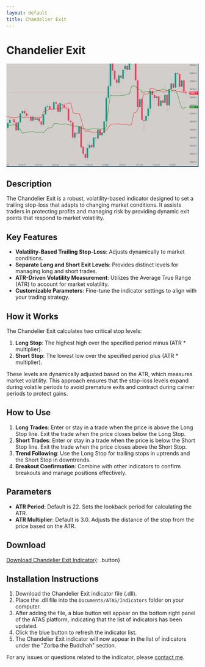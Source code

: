 ```yaml
---
layout: default
title: Chandelier Exit
---
```


# Chandelier Exit

![Chandelier Exit](../assets/image/chandelier-exit-large.png)

## Description

The Chandelier Exit is a robust, volatility-based indicator designed to set a trailing stop-loss that adapts to changing market conditions. It assists traders in protecting profits and managing risk by providing dynamic exit points that respond to market volatility.

## Key Features

- **Volatility-Based Trailing Stop-Loss**: Adjusts dynamically to market conditions.
- **Separate Long and Short Exit Levels**: Provides distinct levels for managing long and short trades.
- **ATR-Driven Volatility Measurement**: Utilizes the Average True Range (ATR) to account for market volatility.
- **Customizable Parameters**: Fine-tune the indicator settings to align with your trading strategy.

## How it Works

The Chandelier Exit calculates two critical stop levels:

1. **Long Stop**: The highest high over the specified period minus (ATR * multiplier).
2. **Short Stop**: The lowest low over the specified period plus (ATR * multiplier).

These levels are dynamically adjusted based on the ATR, which measures market volatility. This approach ensures that the stop-loss levels expand during volatile periods to avoid premature exits and contract during calmer periods to protect gains.

## How to Use

1. **Long Trades**: Enter or stay in a trade when the price is above the Long Stop line. Exit the trade when the price closes below the Long Stop.
2. **Short Trades**: Enter or stay in a trade when the price is below the Short Stop line. Exit the trade when the price closes above the Short Stop.
3. **Trend Following**: Use the Long Stop for trailing stops in uptrends and the Short Stop in downtrends.
4. **Breakout Confirmation**: Combine with other indicators to confirm breakouts and manage positions effectively.

## Parameters

- **ATR Period**: Default is 22. Sets the lookback period for calculating the ATR.
- **ATR Multiplier**: Default is 3.0. Adjusts the distance of the stop from the price based on the ATR.

## Download

[Download Chandelier Exit Indicator](https://github.com/Zorba-the-buddhah/Zorba-The-Buddhah.github.io/releases/download/v1.0.0/Chandelier.exit.8.zip){: .button}

## Installation Instructions

1. Download the Chandelier Exit indicator file (.dll).
2. Place the .dll file into the `Documents/ATAS/Indicators` folder on your computer.
3. After adding the file, a blue button will appear on the bottom right panel of the ATAS platform, indicating that the list of indicators has been updated.
4. Click the blue button to refresh the indicator list.
5. The Chandelier Exit indicator will now appear in the list of indicators under the "Zorba the Buddhah" section.

For any issues or questions related to the indicator, please [contact me](mailto:zorba.the.buddhah@gmail.com).
